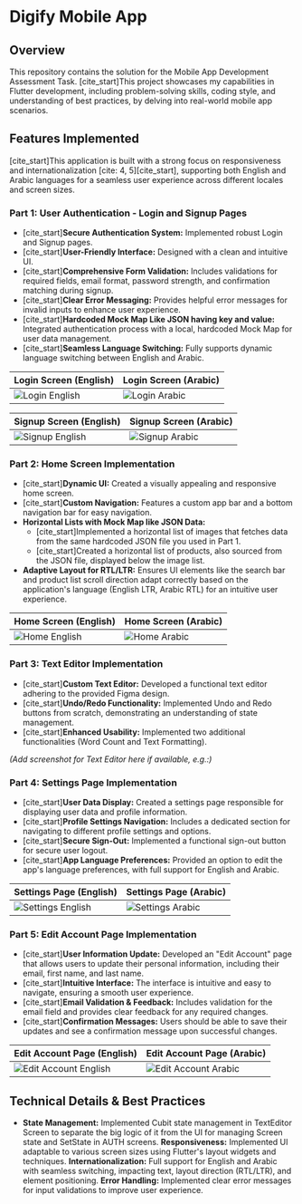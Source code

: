 # Digify Mobile App


## Overview

This repository contains the solution for the Mobile App Development Assessment Task. [cite_start]This project showcases my capabilities in Flutter development, including problem-solving skills, coding style, and understanding of best practices, by delving into real-world mobile app scenarios.

## Features Implemented

[cite_start]This application is built with a strong focus on responsiveness and internationalization [cite: 4, 5][cite_start], supporting both English and Arabic languages for a seamless user experience across different locales and screen sizes.

### Part 1: User Authentication - Login and Signup Pages
* [cite_start]**Secure Authentication System:** Implemented robust Login and Signup pages.
* [cite_start]**User-Friendly Interface:** Designed with a clean and intuitive UI.
* [cite_start]**Comprehensive Form Validation:** Includes validations for required fields, email format, password strength, and confirmation matching during signup.
* [cite_start]**Clear Error Messaging:** Provides helpful error messages for invalid inputs to enhance user experience.
* [cite_start]**Hardcoded Mock Map Like JSON having key and value:** Integrated authentication process with a local, hardcoded Mock Map for user data management.
* [cite_start]**Seamless Language Switching:** Fully supports dynamic language switching between English and Arabic.

| Login Screen (English) | Login Screen (Arabic) |
|---|---|
| ![Login English](screenshots/SignINenglish.jpg) | ![Login Arabic](screenshots/SigninArabic.jpg) |

| Signup Screen (English) | Signup Screen (Arabic) |
|---|---|
| ![Signup English](screenshots/SignUpEnglish.jpg) | ![Signup Arabic](screenshots/SignUParabic.jpg) |

### Part 2: Home Screen Implementation
* [cite_start]**Dynamic UI:** Created a visually appealing and responsive home screen.
* [cite_start]**Custom Navigation:** Features a custom app bar and a bottom navigation bar for easy navigation.
* **Horizontal Lists with Mock Map like JSON Data:**
    * [cite_start]Implemented a horizontal list of images that fetches data from the same hardcoded JSON file you used in Part 1.
    * [cite_start]Created a horizontal list of products, also sourced from the JSON file, displayed below the image list.
* **Adaptive Layout for RTL/LTR:** Ensures UI elements like the search bar and product list scroll direction adapt correctly based on the application's language (English LTR, Arabic RTL) for an intuitive user experience.

| Home Screen (English) | Home Screen (Arabic) |
|---|---|
| ![Home English](screenshots/HomepageEnglish.jpg) | ![Home Arabic](screenshots/HomePageArabic.jpg) |

### Part 3: Text Editor Implementation
* [cite_start]**Custom Text Editor:** Developed a functional text editor adhering to the provided Figma design.
* [cite_start]**Undo/Redo Functionality:** Implemented Undo and Redo buttons from scratch, demonstrating an understanding of state management.
* [cite_start]**Enhanced Usability:** Implemented two additional functionalities (Word Count and Text Formatting).

*(Add screenshot for Text Editor here if available, e.g.:)*
### Part 4: Settings Page Implementation
* [cite_start]**User Data Display:** Created a settings page responsible for displaying user data and profile information.
* [cite_start]**Profile Settings Navigation:** Includes a dedicated section for navigating to different profile settings and options.
* [cite_start]**Secure Sign-Out:** Implemented a functional sign-out button for secure user logout.
* [cite_start]**App Language Preferences:** Provided an option to edit the app's language preferences, with full support for English and Arabic.

| Settings Page (English) | Settings Page (Arabic) |
|---|---|
| ![Settings English](screenshots/SettingPageenglish.jpg) | ![Settings Arabic](screenshots/SettingsPageArabic.jpg) |

### Part 5: Edit Account Page Implementation
* [cite_start]**User Information Update:** Developed an "Edit Account" page that allows users to update their personal information, including their email, first name, and last name.
* [cite_start]**Intuitive Interface:** The interface is intuitive and easy to navigate, ensuring a smooth user experience.
* [cite_start]**Email Validation & Feedback:** Includes validation for the email field and provides clear feedback for any required changes.
* [cite_start]**Confirmation Messages:** Users should be able to save their updates and see a confirmation message upon successful changes.

| Edit Account Page (English) | Edit Account Page (Arabic) |
|---|---|
| ![Edit Account English](screenshots/editaccountEnglish.jpg) | ![Edit Account Arabic](screenshots/editAccountArabic.jpg) |

## Technical Details & Best Practices

* **State Management:** Implemented Cubit state management in TextEditor Screen to separate the big logic of it from the UI for managing Screen state and SetState in AUTH screens.
**Responsiveness:** Implemented UI adaptable to various screen sizes using Flutter's layout widgets and techniques.
**Internationalization:** Full support for English and Arabic with seamless switching, impacting text, layout direction (RTL/LTR), and element positioning.
**Error Handling:** Implemented clear error messages for input validations to improve user experience.

